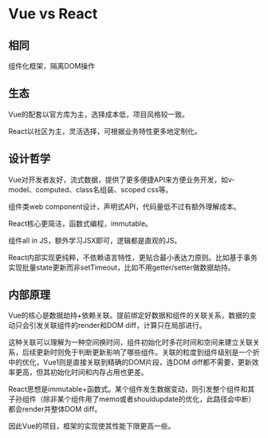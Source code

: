 
# Vue vs React

## 相同

组件化框架，隔离DOM操作

## 生态

Vue的配套以官方库为主，选择成本低，项目风格较一致。

React以社区为主，灵活选择，可根据业务特性更多地定制化。

## 设计哲学

Vue对开发者友好，流式数据，提供了更多便捷API来方便业务开发，如v-model、computed、class名组装、scoped css等。

组件类web component设计，声明式API，代码量低不过有额外理解成本。


React核心更简洁，函数式编程，immutable。

组件all in JS，额外学习JSX即可，逻辑都是直观的JS。

React内部实现更纯粹，不依赖语言特性，更贴合最小表达力原则。比如基于事务实现批量state更新而非setTimeout，比如不用getter/setter做数据劫持。

## 内部原理

Vue的核心是数据劫持+依赖关联。提前绑定好数据和组件的关联关系，数据的变动只会引发关联组件的render和DOM diff，计算只在局部进行。

这种关联可以理解为一种空间换时间，组件初始化时多花时间和空间来建立关联关系，后续更新时则免于判断更新影响了哪些组件。关联的粒度到组件级别是一个折中的优化，Vue1则是直接关联到精确的DOM片段，连DOM diff都不需要，更新效率更高，但其初始化时间和内存占用也更差。

React思想是immutable+函数式。某个组件发生数据变动，则引发整个组件和其子孙组件（除非某个组件用了memo或者shouldupdate的优化，此路径会中断）都会render并整体DOM diff。

因此Vue的项目，框架的实现使其性能下限更高一些。

